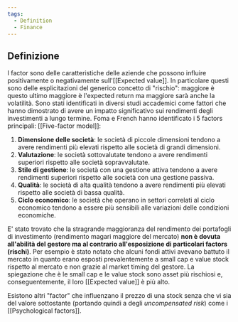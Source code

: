 ```yaml
---
tags:
  - Definition
  - Finance
---
```

## Definizione
I factor sono delle caratteristiche delle aziende che possono influire positivamente o negativamente sull'[[Expected value]].
In particolare questi sono delle esplicitazioni del generico concetto di "rischio": maggiore è questo ultimo maggiore è l'expected return ma maggiore sarà anche la volatilità.
Sono stati identificati in diversi studi accademici come fattori che hanno dimostrato di avere un impatto significativo sui rendimenti degli investimenti a lungo termine.
Foma e French hanno identificato i 5 factors principali: [[Five-factor model]]:
1. **Dimensione delle società**: le società di piccole dimensioni tendono a avere rendimenti più elevati rispetto alle società di grandi dimensioni.    
2. **Valutazione**: le società sottovalutate tendono a avere rendimenti superiori rispetto alle società sopravvalutate.    
3. **Stile di gestione**: le società con una gestione attiva tendono a avere rendimenti superiori rispetto alle società con una gestione passiva.    
4. **Qualità**: le società di alta qualità tendono a avere rendimenti più elevati rispetto alle società di bassa qualità.    
5. **Ciclo economico**: le società che operano in settori correlati al ciclo economico tendono a essere più sensibili alle variazioni delle condizioni economiche.

E' stato trovato che la stragrande maggioranza del rendimento dei portafogli di investimento (rendimento magari maggiore del mercato) **non è dovuta all'abilità del gestore ma al contrario all'esposizione di particolari factors (rischi)**.
Per esempio è stato notato che alcuni fondi attivi avevano battuto il mercato in quanto erano esposti prevalentemente a small cap e value stock rispetto al mercato e non grazie al market timing del gestore.
La spiegazione che è le small cap e le value stock sono asset più rischiosi e, conseguentemente, il loro [[Expected value]] è più alto.

Esistono altri "factor" che influenzano il prezzo di una stock senza che vi sia del valore sottostante (portando quindi a degli *uncompensated risk*) come i [[Psychological factors]].
